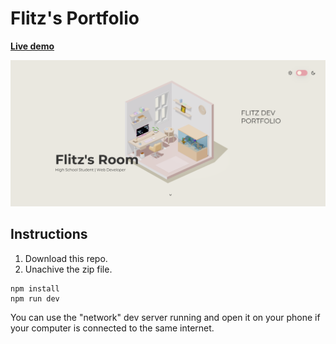 # Flitz's Portfolio

**[Live demo](http://flitzdev.me)**


![Home page screenshot](public/social/screenshot.png?raw=true "Home page screenshot")

## Instructions

1. Download this repo.
2. Unachive the zip file.

```
npm install
npm run dev
```

You can use the "network" dev server running and open it on your phone if your computer is connected to the same internet.
